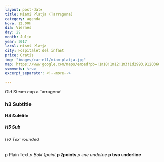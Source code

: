 ```yaml
---
layout: post-date
title: Miami Platja (Tarragona)
category: agenda
hora: 22:00h
dia: Viernes
day: 29
month: Julio
year: 2017
local: Miami Platja
city: Hospitalet del infant
price: Gratis
img: "images/cartell/miamiplatja.jpg"
map: https://www.google.com/maps/embed?pb=!1m18!1m12!1m3!1d2993.9120366615266!2d2.147287815766556!3d41.37599580466353!2m3!1f0!2f0!3f0!3m2!1i1024!2i768!4f13.1!3m3!1m2!1s0x12a4a27412e79701%3A0x3798a8b53501c8cb!2sLas+Arenas+Barcelona!5e0!3m2!1ses!2ses!4v1520093900854
comments: true
excerpt_separator: <!--more-->

---
```


Old Steam cap a Tarragona!

<!--more-->

### h3 Subtitle
#### H4 Subtitle
##### H5 Sub
###### H6 Text rounded

p Plain Text
*p Bold 1point*
**p 2points**
_p one undeline_
__p two underline__
